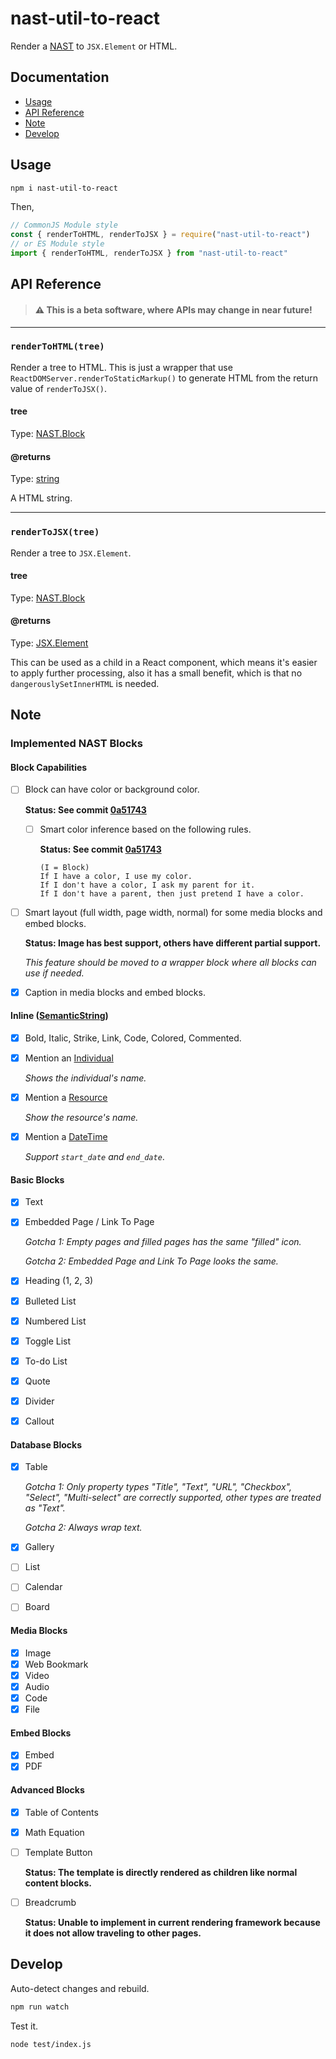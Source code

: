 # nast-util-to-react

Render a [NAST](https://github.com/dragonman225/nast/blob/0a5174370b6f30739baf2e6f8b3738028415ba22/packages/nast-types/index.d.ts#L12) to `JSX.Element` or HTML.

## Documentation

* [Usage](#Usage)
* [API Reference](#API-Reference)
* [Note](#Note)
* [Develop](#Develop)

## Usage

```bash
npm i nast-util-to-react
```

Then, 

```javascript
// CommonJS Module style
const { renderToHTML, renderToJSX } = require("nast-util-to-react")
// or ES Module style
import { renderToHTML, renderToJSX } from "nast-util-to-react"
```

## API Reference

> #### :warning: This is a beta software, where APIs may change in near future!

---

### `renderToHTML(tree)`

Render a tree to HTML. This is just a wrapper that use `ReactDOMServer.renderToStaticMarkup()` to generate HTML from the return value of `renderToJSX()`.

#### **tree**

Type: [NAST.Block](https://github.com/dragonman225/nast/blob/0a5174370b6f30739baf2e6f8b3738028415ba22/packages/nast-types/index.d.ts#L12)

#### **@returns**

Type: [string](https://developer.mozilla.org/en-US/docs/Web/JavaScript/Reference/Global_Objects/String)

A HTML string.

---

### `renderToJSX(tree)`

Render a tree to `JSX.Element`.

#### **tree**

Type: [NAST.Block](https://github.com/dragonman225/nast/blob/0a5174370b6f30739baf2e6f8b3738028415ba22/packages/nast-types/index.d.ts#L12)

#### **@returns**

Type: [JSX.Element](https://github.com/DefinitelyTyped/DefinitelyTyped/blob/86ab4d56fa27a429827c24c8ff05971e9ca766de/types/react/index.d.ts#L2883)

This can be used as a child in a React component, which means it's easier to apply further processing, also it has a small benefit, which is that no `dangerouslySetInnerHTML` is needed.

## Note

### Implemented NAST Blocks

#### Block Capabilities

- [ ] Block can have color or background color.

  **Status: See commit [0a51743](https://github.com/dragonman225/nast/commit/0a5174370b6f30739baf2e6f8b3738028415ba22)**

  - [ ] Smart color inference based on the following rules.

    **Status: See commit [0a51743](https://github.com/dragonman225/nast/commit/0a5174370b6f30739baf2e6f8b3738028415ba22)**

    ```
    (I = Block)
    If I have a color, I use my color. 
    If I don't have a color, I ask my parent for it.
    If I don't have a parent, then just pretend I have a color.
    ```

- [ ] Smart layout (full width, page width, normal) for some media blocks and embed blocks.

  **Status: Image has best support, others have different partial support.**

  *This feature should be moved to a wrapper block where all blocks can use if needed.*

- [x] Caption in media blocks and embed blocks.

#### Inline ([SemanticString](https://github.com/dragonman225/nast/blob/0a5174370b6f30739baf2e6f8b3738028415ba22/packages/nast-types/SemanticString.d.ts#L20))

- [x] Bold, Italic, Strike, Link, Code, Colored, Commented.

- [x] Mention an [Individual](https://github.com/dragonman225/nast/blob/0a5174370b6f30739baf2e6f8b3738028415ba22/packages/nast-types/SemanticString.d.ts#L77)

  *Shows the individual's name.*

- [x] Mention a [Resource](https://github.com/dragonman225/nast/blob/0a5174370b6f30739baf2e6f8b3738028415ba22/packages/nast-types/SemanticString.d.ts#L95)

  *Show the resource's name.*

- [x] Mention a [DateTime](https://github.com/dragonman225/nast/blob/0a5174370b6f30739baf2e6f8b3738028415ba22/packages/nast-types/SemanticString.d.ts#L130)

  *Support `start_date` and `end_date`*.

#### Basic Blocks

- [x] Text

- [x] Embedded Page / Link To Page

  *Gotcha 1: Empty pages and filled pages has the same "filled" icon.*

  *Gotcha 2: Embedded Page and Link To Page looks the same.*

- [x] Heading (1, 2, 3)

- [x] Bulleted List

- [x] Numbered List

- [x] Toggle List

- [x] To-do List

- [x] Quote

- [x] Divider

- [x] Callout

#### Database Blocks

- [x] Table

  *Gotcha 1: Only property types "Title", "Text", "URL", "Checkbox", "Select", "Multi-select" are correctly supported, other types are treated as "Text".*

  *Gotcha 2: Always wrap text.*

- [x] Gallery

- [ ] List

- [ ] Calendar

- [ ] Board

#### Media Blocks

- [x] Image
- [x] Web Bookmark
- [x] Video
- [x] Audio
- [x] Code
- [x] File

#### Embed Blocks

- [x] Embed
- [x] PDF

#### Advanced Blocks

- [x] Table of Contents

- [x] Math Equation

- [ ] Template Button

  **Status: The template is directly rendered as children like normal content blocks.**

- [ ] Breadcrumb

  **Status: Unable to implement in current rendering framework because it does not allow traveling to other pages.**

## Develop

Auto-detect changes and rebuild.

```bash
npm run watch
```

Test it.

```bash
node test/index.js
```